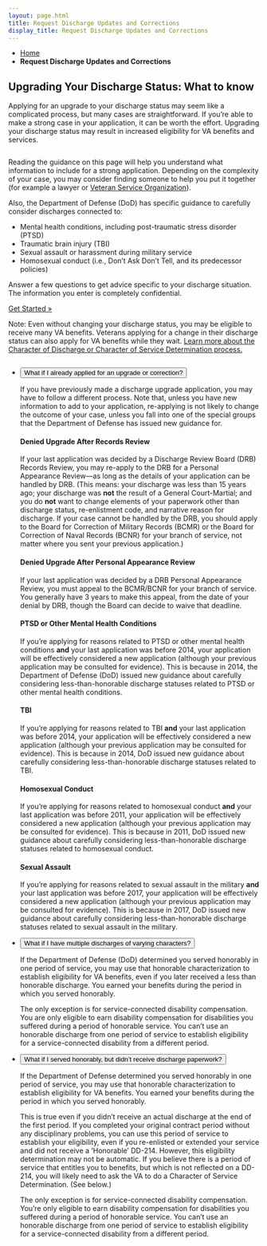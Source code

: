 ```yaml
---
layout: page.html
title: Request Discharge Updates and Corrections
display_title: Request Discharge Updates and Corrections
---
```

<main itemscope itemtype="http://schema.org/FAQPage" class="faq-page">
  <nav class="va-nav-breadcrumbs">
    <ul class="row va-nav-breadcrumbs-list columns" role="menubar" aria-label="Primary">
      <li><a href="/">Home</a></li>
      <li><strong>Request Discharge Updates and Corrections</strong></li>
    </ul>
  </nav>
  <div class="row">
    <article class="usa-content columns">
      <h1>Upgrading Your Discharge Status: What to know</h1>
      <div class="va-introtext">
        <p>Applying for an upgrade to your discharge status may seem like a complicated process, but many cases are straightforward. If you’re able to make a strong case in your application, it can be worth the effort. Upgrading your discharge status may result in increased eligibility for VA benefits and services.</p>
      </div>
      <div class="main home signup" role="main">
        <div class="section main-menu">
          <div class="row">
            <div class="small-12 columns">
              <div>
                <p>
                  Reading the guidance on this page will help you understand what information to include for a strong application. Depending on the complexity of your case, you may consider finding someone to help you put it together (for example a lawyer or <a href="https://www.benefits.va.gov/vso/varo.asp">Veteran Service Organization</a>).
                </p>
                <p>
                  Also, the Department of Defense (DoD) has specific guidance to carefully consider discharges connected to:
                </p>
                <ul>
                  <li>Mental health conditions, including post-traumatic stress disorder (PTSD) </li>
                  <li>Traumatic brain injury (TBI)</li>
                  <li>Sexual assault or harassment during military service</li>
                  <li>Homosexual conduct (i.e., Don’t Ask Don’t Tell, and its predecessor policies)</li>
                </ul>
                <p>
                  Answer a few questions to get advice specific to your discharge situation. The information you enter is completely confidential.
                </p>
                <p>
                  <a class="usa-button-primary va-button" href="/discharge-wizard">Get Started »</a>
                </p>
                <p>
                  Note: Even without changing your discharge status, you may be eligible to receive many VA benefits. Veterans applying for a change in their discharge status can also apply for VA benefits while they wait. <a href="#">Learn more about the Character of Discharge or Character of Service Determination process.</a>
                </p>
              </div>
            </div>
          </div>
          <div class="row">
            <div class="small-12 columns">
              <div class="usa-accordion">
                <ul class="usa-unstyled-list">
                  <li markdown="1" itemscope itemtype="http://schema.org/Question">
                    <button class="usa-button-unstyled usa-accordion-button" aria-controls="dbq1" itemprop="name">What if I already applied for an upgrade or correction?</button>
                    <div id="dbq1" class="usa-accordion-content" itemprop="acceptedAnswer" itemscope itemtype="http://schema.org/Answer">
                      <div itemprop="text">
                        <p>If you have previously made a discharge upgrade application, you may have to follow a different process. Note that, unless you have new information to add to your application, re-applying is not likely to change the outcome of your case, unless you fall into one of the special groups that the Department of Defense has issued new guidance for.</p>
                        <h4>Denied Upgrade After Records Review</h4>
                        <p>If your last application was decided by a Discharge Review Board (DRB) Records Review, you may re-apply to the DRB for a Personal Appearance Review—as long as the details of your application can be handled by DRB. (This means: your discharge was less than 15 years ago; your discharge was <strong>not</strong> the result of a General Court-Martial; and you do <strong>not</strong> want to change elements of your paperwork other than discharge status, re-enlistment code, and narrative reason for discharge. If your case cannot be handled by the DRB, you should apply to the Board for Correction of Military Records (BCMR) or the Board for Correction of Naval Records (BCNR) for your branch of service, not matter where you sent your previous application.)</p>
                        <h4>Denied Upgrade After Personal Appearance Review</h4>
                        <p>If your last application was decided by a DRB Personal Appearance Review, you must appeal to the BCMR/BCNR for your branch of service. You generally have 3 years to make this appeal, from the date of your denial by DRB, though the Board can decide to waive that deadline.</p>
                        <h4>PTSD or Other Mental Health Conditions</h4>
                        <p>If you’re applying for reasons related to PTSD or other mental health conditions <strong>and</strong> your last application was before 2014, your application will be effectively considered a new application (although your previous application may be consulted for evidence). This is because in 2014, the Department of Defense (DoD) issued new guidance about carefully considering less-than-honorable discharge statuses related to PTSD or other mental health conditions.</p>
                        <h4>TBI</h4>
                        <p>If you’re applying for reasons related to TBI <strong>and</strong> your last application was before 2014, your application will be effectively considered a new application (although your previous application may be consulted for evidence). This is because in 2014, DoD issued new guidance about carefully considering less-than-honorable discharge statuses related to TBI.</p>
                        <h4>Homosexual Conduct</h4>
                        <p>If you’re applying for reasons related to homosexual conduct <strong>and</strong> your last application was before 2011, your application will be effectively considered a new application (although your previous application may be consulted for evidence). This is because in 2011, DoD issued new guidance about carefully considering less-than-honorable discharge statuses related to homosexual conduct.</p>
                        <h4>Sexual Assault</h4>
                        <p>If you’re applying for reasons related to sexual assault in the military <strong>and</strong> your last application was before 2017, your application will be effectively considered a new application (although your previous application may be consulted for evidence). This is because in 2017, DoD issued new guidance about carefully considering less-than-honorable discharge statuses related to sexual assault in the military.</p>
                      </div>
                    </div>
                  </li>
                  <li markdown="1" itemscope itemtype="http://schema.org/Question">
                    <button class="usa-button-unstyled usa-accordion-button" aria-controls="dbq2" itemprop="name">What if I have multiple discharges of varying characters?</button>
                    <div id="dbq2" class="usa-accordion-content" itemprop="acceptedAnswer" itemscope itemtype="http://schema.org/Answer">
                      <div itemprop="text">
                        <p>If the Department of Defense (DoD) determined you served honorably in one period of service, you may use that honorable characterization to establish eligibility for VA benefits, even if you later received a less than honorable discharge. You earned your benefits during the period in which you served honorably.</p>
                        <p>The only exception is for service-connected disability compensation. You are only eligible to earn disability compensation for disabilities you suffered during a period of honorable service. You can’t use an honorable discharge from one period of service to establish eligibility for a service-connected disability from a different period.</p>
                      </div>
                    </div>
                  </li>
                  <li markdown="1" itemscope itemtype="http://schema.org/Question">
                    <button class="usa-button-unstyled usa-accordion-button" aria-controls="dbq3" itemprop="name">What if I served honorably, but didn’t receive discharge paperwork?</button>
                    <div id="dbq3" class="usa-accordion-content" itemprop="acceptedAnswer" itemscope itemtype="http://schema.org/Answer">
                      <div itemprop="text">
                        <p>If the Department of Defense determined you served honorably in one period of service, you may use that honorable characterization to establish eligibility for VA benefits. You earned your benefits during the period in which you served honorably.</p>
                        <p>This is true even if you didn’t receive an actual discharge at the end of the first period. If you completed your original contract period without any disciplinary problems, you can use this period of service to establish your eligibility, even if you re-enlisted or extended your service and did not receive a ‘Honorable’ DD-214. However, this eligibility determination may not be automatic. If you believe there is a period of service that entitles you to benefits, but which is not reflected on a DD-214, you will likely need to ask the VA to do a Character of Service Determination. (See below.)</p>
                        <p>The only exception is for service-connected disability compensation. You’re only eligible to earn disability compensation for disabilities you suffered during a period of honorable service. You can’t use an honorable discharge from one period of service to establish eligibility for a service-connected disability from a different period.</p>
                      </div>
                    </div>
                  </li>
                </ul>
              </div>
            </div>
          </div>
        </div>
      </div>
    </article>
  </div>
</main>


<script src="https://standards.usa.gov/assets/js/vendor/uswds.min.js" type="text/javascript"></script>
<script type="text/javascript">
(function() {
  var openAccordion = function(id) {
    document.querySelector('[aria-controls="' + id + '"]').setAttribute('aria-expanded', true);
    document.getElementById(id).setAttribute('aria-hidden', false);
  }

  switch(window.location.hash) {
    case '#why-verify':
      openAccordion('dbq3');
      break;
    case '#what-is-idme':
      openAccordion('dbq7');
      break;
  }
})();
</script>
